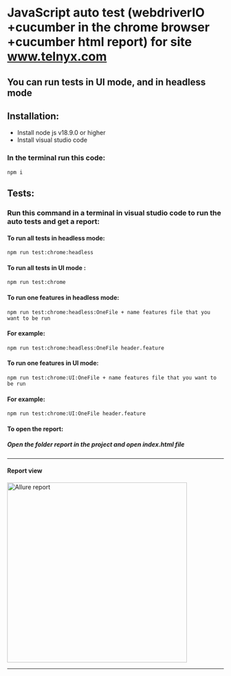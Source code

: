# JavaScript auto test (webdriverIO +cucumber in the chrome browser +cucumber html report) for site www.telnyx.com
## You can run tests in UI mode, and in headless mode 

## Installation: 
- Install node js v18.9.0 or higher
- Install visual studio code

### In the terminal run this code:
```
npm i
```

## Tests:
### Run this command in a terminal in visual studio code to run the auto tests and get a report:

#### To run all tests in headless mode:
```
npm run test:chrome:headless
```
#### To run all tests in UI mode  :
```
npm run test:chrome
```
#### To run one features in headless mode:

```
npm run test:chrome:headless:OneFile + name features file that you want to be run
```
#### For example: 
```
npm run test:chrome:headless:OneFile header.feature
```
#### To run one features in UI mode:
```
npm run test:chrome:UI:OneFile + name features file that you want to be run
```
#### For example: 
```
npm run test:chrome:UI:OneFile header.feature
```
#### To open the report: 
##### Open the folder report in the project and open index.html file
---
#### Report view

<img width="418" alt="Allure report" src="https://live.staticflickr.com/65535/52476600013_b6da0b0283.jpg">

---
